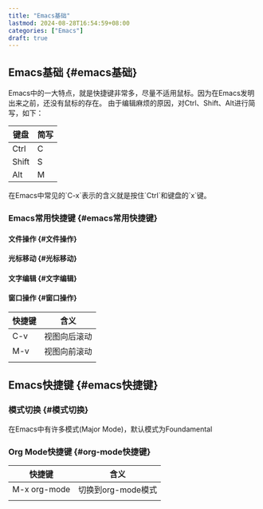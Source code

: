 ```yaml
---
title: "Emacs基础"
lastmod: 2024-08-28T16:54:59+08:00
categories: ["Emacs"]
draft: true
---
```


## Emacs基础 {#emacs基础}

Emacs中的一大特点，就是快捷键非常多，尽量不适用鼠标。因为在Emacs发明出来之前，还没有鼠标的存在。
由于编辑麻烦的原因，对Ctrl、Shift、Alt进行简写，如下：

| 键盘  | 简写 |
|-----|----|
| Ctrl  | C  |
| Shift | S  |
| Alt   | M  |

在Emacs中常见的\`C-x\`表示的含义就是按住\`Ctrl\`和键盘的\`x\`键。


### Emacs常用快捷键 {#emacs常用快捷键}


#### 文件操作 {#文件操作}


#### 光标移动 {#光标移动}


#### 文字编辑 {#文字编辑}


#### 窗口操作 {#窗口操作}

| 快捷键 | 含义   |
|-----|------|
| C-v | 视图向后滚动 |
| M-v | 视图向前滚动 |
|     |        |


## Emacs快捷键 {#emacs快捷键}


### 模式切换 {#模式切换}

在Emacs中有许多模式(Major Mode)，默认模式为Foundamental


### Org Mode快捷键 {#org-mode快捷键}

| 快捷键       | 含义          |
|-----------|-------------|
| M-x org-mode | 切换到org-mode模式 |
|              |               |
